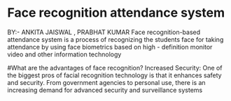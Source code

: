 # Face recognition attendance system
BY:- ANKITA JAISWAL , PRABHAT KUMAR
Face recognition-based attendance system is a process of recognizing the students face for taking attendance by using face biometrics based on high - definition monitor video and other information technology

#What are the advantages of face recognition?
Increased Security: One of the biggest pros of facial recognition technology is that it enhances safety and security. From government agencies to personal use, there is an increasing demand for advanced security and surveillance systems
